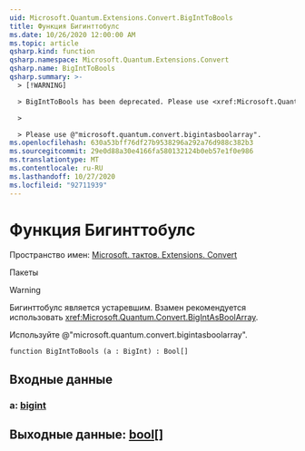 ```yaml
---
uid: Microsoft.Quantum.Extensions.Convert.BigIntToBools
title: Функция Бигинттобулс
ms.date: 10/26/2020 12:00:00 AM
ms.topic: article
qsharp.kind: function
qsharp.namespace: Microsoft.Quantum.Extensions.Convert
qsharp.name: BigIntToBools
qsharp.summary: >-
  > [!WARNING]

  > BigIntToBools has been deprecated. Please use <xref:Microsoft.Quantum.Convert.BigIntAsBoolArray> instead.

  >

  > Please use @"microsoft.quantum.convert.bigintasboolarray".
ms.openlocfilehash: 630a53bff76df27b9538296a292a76d988c382b3
ms.sourcegitcommit: 29e0d88a30e4166fa580132124b0eb57e1f0e986
ms.translationtype: MT
ms.contentlocale: ru-RU
ms.lasthandoff: 10/27/2020
ms.locfileid: "92711939"
---
```

# <a name="biginttobools-function"></a>Функция Бигинттобулс

Пространство имен: [Microsoft. тактов. Extensions. Convert](xref:Microsoft.Quantum.Extensions.Convert)

Пакеты [](https://nuget.org/packages/)


> [!WARNING]
> Бигинттобулс является устаревшим. Взамен рекомендуется использовать <xref:Microsoft.Quantum.Convert.BigIntAsBoolArray>.
>
> Используйте @"microsoft.quantum.convert.bigintasboolarray".



```qsharp
function BigIntToBools (a : BigInt) : Bool[]
```


## <a name="input"></a>Входные данные

### <a name="a--bigint"></a>a: [bigint](xref:microsoft.quantum.lang-ref.bigint)





## <a name="output--bool"></a>Выходные данные: [bool](xref:microsoft.quantum.lang-ref.bool)[]

